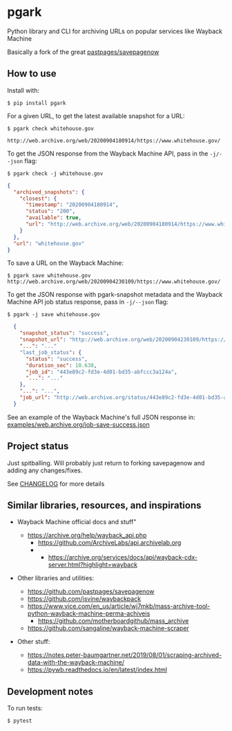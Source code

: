 pgark
=====

Python library and CLI for archiving URLs on popular services like
Wayback Machine

Basically a fork of the great
[pastpages/savepagenow](https://github.com/pastpages/savepagenow)

How to use
----------

Install with:

    $ pip install pgark

For a given URL, to get the latest available snapshot for a URL:

    $ pgark check whitehouse.gov

    http://web.archive.org/web/20200904180914/https://www.whitehouse.gov/

To get the JSON response from the Wayback Machine API, pass in the
`-j/--json` flag:

    $ pgark check -j whitehouse.gov


```json
{
  "archived_snapshots": {
    "closest": {
      "timestamp": "20200904180914",
      "status": "200",
      "available": true,
      "url": "http://web.archive.org/web/20200904180914/https://www.whitehouse.gov/"
    }
  },
  "url": "whitehouse.gov"
}
```


To save a URL on the Wayback Machine:

    $ pgark save whitehouse.gov
    http://web.archive.org/web/20200904230109/https://www.whitehouse.gov/

To get the JSON response with pgark-snapshot metadata and the Wayback
Machine API job status response, pass in `-j/--json` flag:

    $ pgark -j save whitehouse.gov

```json
  {
    "snapshot_status": "success",
    "snapshot_url": "http://web.archive.org/web/20200904230109/https://www.whitehouse.gov/",
    "...": "..."
    "last_job_status": {
      "status": "success",
      "duration_sec": 10.638,
      "job_id": "443e89c2-fd3e-4d01-bd35-abfccc3a124a",
      "...": "..."
    },
    "...": "...",
    "job_url": "http://web.archive.org/status/443e89c2-fd3e-4d01-bd35-abfccc3a124a"
  }
```

See an example of the Wayback Machine\'s full JSON response in:
[examples/web.archive.org/job-save-success.json](examples/web.archive.org/job-save-success.json)

Project status
--------------

Just spitballing. Will probably just return to forking savepagenow and
adding any changes/fixes.

See [CHANGELOG](CHANGELOG.rst) for more details

Similar libraries, resources, and inspirations
----------------------------------------------


- Wayback Machine official docs and stuff"
    - https://archive.org/help/wayback_api.php
        - https://github.com/ArchiveLabs/api.archivelab.org
        - - https://archive.org/services/docs/api/wayback-cdx-server.html?highlight=wayback


- Other libraries and utilities:
    - https://github.com/pastpages/savepagenow
    - https://github.com/jsvine/waybackpack
    - https://www.vice.com/en_us/article/wj7mkb/mass-archive-tool-python-wayback-machine-perma-achiveis
      + https://github.com/motherboardgithub/mass_archive
    - https://github.com/sangaline/wayback-machine-scraper


- Other stuff:
    - https://notes.peter-baumgartner.net/2019/08/01/scraping-archived-data-with-the-wayback-machine/
    - https://pywb.readthedocs.io/en/latest/index.html




Development notes
-----------------

To run tests:


    $ pytest
